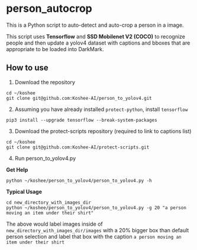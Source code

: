# person_autocrop
This is a Python script to auto-detect and auto-crop a person in a image.

This script uses **Tensorflow** and **SSD Mobilenet V2 (COCO)** to recognize
people and then update a yolov4 dataset with captions and bboxes that are
appropriate to be loaded into DarkMark.

## How to use
1. Download the repository
```
cd ~/koshee
git clone git@github.com:Koshee-AI/person_to_yolov4.git
```
2. Assuming you have already installed `protect-python`, install `tensorflow`

```
pip3 install --upgrade tensorflow --break-system-packages
```

3. Download the protect-scripts repository (required to link to captions list)

```
cd ~/koshee
git clone git@github.com:Koshee-AI/protect-scripts.git
```

4. Run person_to_yolov4.py

**Get Help**
```
python ~/koshee/person_to_yolov4/person_to_yolov4.py -h
```

**Typical Usage**
```
cd new_directory_with_images_dir
python ~/koshee/person_to_yolov4/person_to_yolov4.py -g 20 "a person moving an item under their shirt"
```

The above would label images inside of `new_directory_with_images_dir/images` with a 20% bigger box
than default person selection and label that box with the caption `a person moving an item under their shirt`